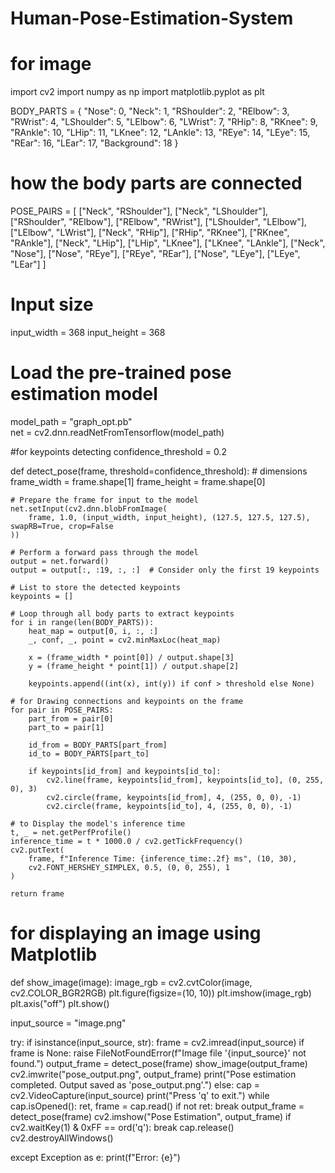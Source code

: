 # Human-Pose-Estimation-System
# for image 
import cv2
import numpy as np
import matplotlib.pyplot as plt

BODY_PARTS = {
    "Nose": 0, "Neck": 1, "RShoulder": 2, "RElbow": 3, "RWrist": 4,
    "LShoulder": 5, "LElbow": 6, "LWrist": 7, "RHip": 8, "RKnee": 9,
    "RAnkle": 10, "LHip": 11, "LKnee": 12, "LAnkle": 13, "REye": 14,
    "LEye": 15, "REar": 16, "LEar": 17, "Background": 18
}

# how the body parts are connected 
POSE_PAIRS = [
    ["Neck", "RShoulder"], ["Neck", "LShoulder"], ["RShoulder", "RElbow"],
    ["RElbow", "RWrist"], ["LShoulder", "LElbow"], ["LElbow", "LWrist"],
    ["Neck", "RHip"], ["RHip", "RKnee"], ["RKnee", "RAnkle"], ["Neck", "LHip"],
    ["LHip", "LKnee"], ["LKnee", "LAnkle"], ["Neck", "Nose"], ["Nose", "REye"],
    ["REye", "REar"], ["Nose", "LEye"], ["LEye", "LEar"]
]

# Input size
input_width = 368
input_height = 368

# Load the pre-trained pose estimation model
model_path = "graph_opt.pb"  
net = cv2.dnn.readNetFromTensorflow(model_path)

#for  keypoints detecting
confidence_threshold = 0.2


def detect_pose(frame, threshold=confidence_threshold):
    # dimensions 
    frame_width = frame.shape[1]
    frame_height = frame.shape[0]

    # Prepare the frame for input to the model
    net.setInput(cv2.dnn.blobFromImage(
        frame, 1.0, (input_width, input_height), (127.5, 127.5, 127.5), swapRB=True, crop=False
    ))

    # Perform a forward pass through the model
    output = net.forward()
    output = output[:, :19, :, :]  # Consider only the first 19 keypoints

    # List to store the detected keypoints
    keypoints = []

    # Loop through all body parts to extract keypoints
    for i in range(len(BODY_PARTS)):
        heat_map = output[0, i, :, :]
        _, conf, _, point = cv2.minMaxLoc(heat_map)

        x = (frame_width * point[0]) / output.shape[3]
        y = (frame_height * point[1]) / output.shape[2]

        keypoints.append((int(x), int(y)) if conf > threshold else None)

    # for Drawing connections and keypoints on the frame
    for pair in POSE_PAIRS:
        part_from = pair[0]
        part_to = pair[1]

        id_from = BODY_PARTS[part_from]
        id_to = BODY_PARTS[part_to]

        if keypoints[id_from] and keypoints[id_to]:
            cv2.line(frame, keypoints[id_from], keypoints[id_to], (0, 255, 0), 3)
            cv2.circle(frame, keypoints[id_from], 4, (255, 0, 0), -1)
            cv2.circle(frame, keypoints[id_to], 4, (255, 0, 0), -1)

    # to Display the model's inference time
    t, _ = net.getPerfProfile()
    inference_time = t * 1000.0 / cv2.getTickFrequency()
    cv2.putText(
        frame, f"Inference Time: {inference_time:.2f} ms", (10, 30),
        cv2.FONT_HERSHEY_SIMPLEX, 0.5, (0, 0, 255), 1
    )

    return frame

# for displaying an image using Matplotlib
def show_image(image):
    image_rgb = cv2.cvtColor(image, cv2.COLOR_BGR2RGB)
    plt.figure(figsize=(10, 10))
    plt.imshow(image_rgb)
    plt.axis("off")
    plt.show()


input_source = "image.png"  

try:
    if isinstance(input_source, str): 
        frame = cv2.imread(input_source)
        if frame is None:
            raise FileNotFoundError(f"Image file '{input_source}' not found.")
        output_frame = detect_pose(frame)
        show_image(output_frame)
        cv2.imwrite("pose_output.png", output_frame)
        print("Pose estimation completed. Output saved as 'pose_output.png'.")
    else: 
        cap = cv2.VideoCapture(input_source)
        print("Press 'q' to exit.")
        while cap.isOpened():
            ret, frame = cap.read()
            if not ret:
                break
            output_frame = detect_pose(frame)
            cv2.imshow("Pose Estimation", output_frame)
            if cv2.waitKey(1) & 0xFF == ord('q'):
                break
        cap.release()
        cv2.destroyAllWindows()

except Exception as e:
    print(f"Error: {e}")
